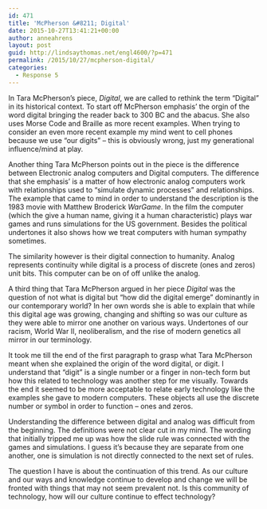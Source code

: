 ```yaml
---
id: 471
title: 'McPherson &#8211; Digital'
date: 2015-10-27T13:41:21+00:00
author: anneahrens
layout: post
guid: http://lindsaythomas.net/engl4600/?p=471
permalink: /2015/10/27/mcpherson-digital/
categories:
  - Response 5
---
```

In Tara McPherson’s piece, _Digital_, we are called to rethink the term “Digital” in its historical context. To start off McPherson emphasis’ the orgin of the word digital bringing the reader back to 300 BC and the abacus. She also uses Morse Code and Braille as more recent examples. When trying to consider an even more recent example my mind went to cell phones because we use “our digits” – this is obviously wrong, just my generational influence/mind at play.

Another thing Tara McPherson points out in the piece is the difference between Electronic analog computers and Digital computers. The difference that she emphasis’ is a matter of how electronic analog computers work with relationships used to “simulate dynamic processes” and relationships. The example that came to mind in order to understand the description is the 1983 movie with Matthew Broderick _WarGame_. In the film the computer (which the give a human name, giving it a human characteristic) plays war games and runs simulations for the US government. Besides the political undertones it also shows how we treat computers with human sympathy sometimes.

The similarity however is their digital connection to humanity. Analog represents continuity while digital is a process of discrete (ones and zeros) unit bits. This computer can be on of off unlike the analog.

A third thing that Tara McPherson argued in her piece _Digital_ was the question of not what is digital but “how did the digital emerge” dominantly in our contemporary world? In her own words she is able to explain that while this digital age was growing, changing and shifting so was our culture as they were able to mirror one another on various ways. Undertones of our racism, World War II, neoliberalism, and the rise of modern genetics all mirror in our terminology.

It took me till the end of the first paragraph to grasp what Tara McPherson meant when she explained the origin of the word digital, or digit. I understand that “digit” is a single number or a finger in non-tech form but how this related to technology was another step for me visually. Towards the end it seemed to be more acceptable to relate early technology like the examples she gave to modern computers. These objects all use the discrete number or symbol in order to function – ones and zeros.

Understanding the difference between digital and analog was difficult from the beginning. The definitions were not clear cut in my mind. The wording that initially tripped me up was how the slide rule was connected with the games and simulations. I guess it’s because they are separate from one another, one is simulation is not directly connected to the next set of rules.

The question I have is about the continuation of this trend. As our culture and our ways and knowledge continue to develop and change we will be fronted with things that may not seem prevalent not. Is this community of technology, how will our culture continue to effect technology?